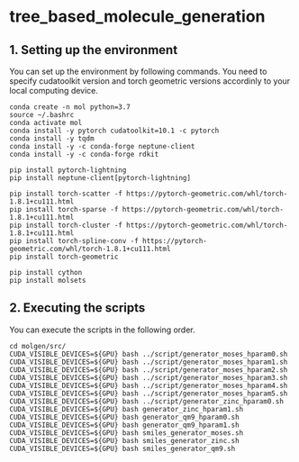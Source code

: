 # tree_based_molecule_generation

## 1. Setting up the environment
You can set up the environment by following commands. You need to specify cudatoolkit version and torch geometric versions accordinly to your local computing device.

```
conda create -n mol python=3.7
source ~/.bashrc
conda activate mol
conda install -y pytorch cudatoolkit=10.1 -c pytorch
conda install -y tqdm
conda install -y -c conda-forge neptune-client
conda install -y -c conda-forge rdkit

pip install pytorch-lightning
pip install neptune-client[pytorch-lightning]

pip install torch-scatter -f https://pytorch-geometric.com/whl/torch-1.8.1+cu111.html
pip install torch-sparse -f https://pytorch-geometric.com/whl/torch-1.8.1+cu111.html
pip install torch-cluster -f https://pytorch-geometric.com/whl/torch-1.8.1+cu111.html
pip install torch-spline-conv -f https://pytorch-geometric.com/whl/torch-1.8.1+cu111.html
pip install torch-geometric

pip install cython
pip install molsets

```

## 2. Executing the scripts
You can execute the scripts in the following order.

```
cd molgen/src/
CUDA_VISIBLE_DEVICES=${GPU} bash ../script/generator_moses_hparam0.sh
CUDA_VISIBLE_DEVICES=${GPU} bash ../script/generator_moses_hparam1.sh
CUDA_VISIBLE_DEVICES=${GPU} bash ../script/generator_moses_hparam2.sh
CUDA_VISIBLE_DEVICES=${GPU} bash ../script/generator_moses_hparam3.sh
CUDA_VISIBLE_DEVICES=${GPU} bash ../script/generator_moses_hparam4.sh
CUDA_VISIBLE_DEVICES=${GPU} bash ../script/generator_moses_hparam5.sh
CUDA_VISIBLE_DEVICES=${GPU} bash ../script/generator_zinc_hparam0.sh
CUDA_VISIBLE_DEVICES=${GPU} bash generator_zinc_hparam1.sh
CUDA_VISIBLE_DEVICES=${GPU} bash generator_qm9_hparam0.sh
CUDA_VISIBLE_DEVICES=${GPU} bash generator_qm9_hparam1.sh
CUDA_VISIBLE_DEVICES=${GPU} bash smiles_generator_moses.sh
CUDA_VISIBLE_DEVICES=${GPU} bash smiles_generator_zinc.sh
CUDA_VISIBLE_DEVICES=${GPU} bash smiles_generator_qm9.sh
```
